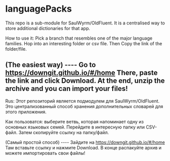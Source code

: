 # languagePacks
This repo is a sub-module for SaulWyrm/OldFluent.
It is a centralised way to store additional dictionaries for that app.

How to use it:
Pick a branch that resembles one of the major language families.
Hop into an interesting folder or csv file.
Then Copy the link of the folder/file.

(The easiest way) ----
Go to https://downgit.github.io/#/home 
There, paste the link and click Download.
At the end, unzip the archive and you can import your files!
----------------------

Rus:
Этот репозиторий является подмодулем для SaulWyrm/OldFluent. Это централизованный способ хранения дополнительных словарей для этого приложения. 

Как пользоватся: выберите ветвь, которая напоминает одну из основных языковых семей. Перейдите в интересную папку или CSV-файл. Затем скопируйте ссылку на папку/файл. 

(Самый простой способ) ---- 
Зайдите на https://downgit.github.io/#/home 
Там вставьте ссылку и нажмите Download. 
В конце распакуйте архив и можете импортировать свои файлы!


